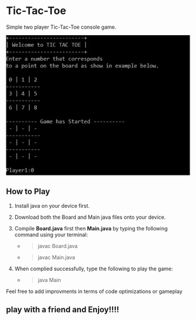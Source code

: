 # Tic-Tac-Toe
Simple two player Tic-Tac-Toe console game.


![alt text](https://raw.githubusercontent.com/Munanga/Tic-Tac-Toe/master/board.JPG) 

## How to Play
1. Install java on your device first. 
2. Download both the Board and Main java files onto your device.
3. Compile **Board.java** first then **Main.java** by typing the following command using your terminal:

   - > javac Board.java
   - > javac Main.java
4. When complied successfully, type the following to play the game:
   
   - > java Main


Feel free to add improvments in terms of code optimizations or gameplay

## play with a friend and Enjoy!!!!

